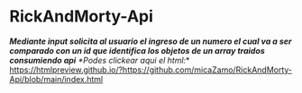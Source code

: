 # RickAndMorty-Api

**_Mediante input solicita al usuario el ingreso de un numero el cual va a ser comparado con un id que identifica los objetos de un array traidos consumiendo api_**
_\*Podes clickear aqui el html:_\* https://htmlpreview.github.io/?https://github.com/micaZamo/RickAndMorty-Api/blob/main/index.html
